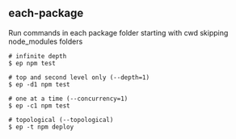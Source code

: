 ## each-package

Run commands in each package folder starting with cwd skipping node_modules folders

```
# infinite depth
$ ep npm test

# top and second level only (--depth=1)
$ ep -d1 npm test

# one at a time (--concurrency=1)
$ ep -c1 npm test

# topological (--topological)
$ ep -t npm deploy
```
